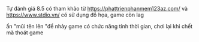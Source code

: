 Tự đánh giá 8.5
có tham khảo từ https://phattrienphanmem123az.com/ và https://www.stdio.vn/
có sử dụng đồ họa, 
game còn lag

ấn "mũi tên lên "để nhảy
game có chức năng tính thời gian, chơi lại khi chết mà thoát game
